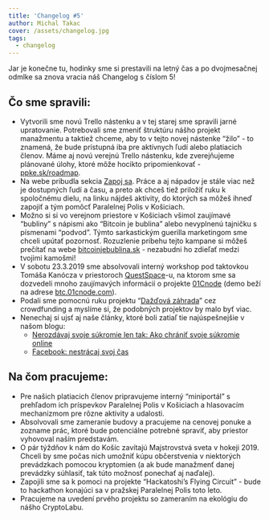 ```yaml
---
title: 'Changelog #5'
author: Michal Takac
cover: /assets/changelog.jpg
tags:
  - changelog
---
```

Jar je konečne tu, hodinky sme si prestavili na letný čas a po dvojmesačnej odmlke sa znova vracia náš Changelog s číslom 5!

## Čo sme spravili:

* Vytvorili sme novú Trello nástenku a v tej starej sme spravili jarné upratovanie. Potrebovali sme zmeniť štruktúru nášho projekt manažmentu a taktiež chceme, aby to v tejto novej nástenke “žilo” - to znamená, že bude prístupná iba pre aktívnych ľudí alebo platiacich členov.
Máme aj novú verejnú Trello nástenku, kde zverejňujeme plánované úlohy, ktoré môže hocikto pripomienkovať - [ppke.sk/roadmap](https://ppke.sk/roadmap).
* Na webe pribudla sekcia [Zapoj sa](https://www.paralelnapoliskosice.sk/zapoj-sa). Práce a aj nápadov je stále viac než je dostupných ľudí a času, a preto ak chceš tiež priložiť ruku k spoločnému dielu, na linku nájdeš aktivity, do ktorých sa môžeš ihneď zapojiť a tým pomôcť Paralelnej Polis v Košiciach.
* Možno si si vo verejnom priestore v Košiciach všimol zaujímavé “bubliny” s nápismi ako “Bitcoin je bublina” alebo nevyplnenú tajničku s písmenami “podvod”. Týmto sarkastickým guerilla marketingom sme chceli upútať pozornosť. Rozuzlenie príbehu tejto kampane si môžeš prečítať na webe [bitcoinjebublina.sk](https://bitcoinjebublina.sk/) - nezabudni ho zdieľať medzi tvojimi kamošmi!
* V sobotu 23.3.2019 sme absolvovali interný workshop pod taktovkou Tomáša Kanócza v priestoroch [QuestSpace](https://quest.space/)-u, na ktorom sme sa dozvedeli mnoho zaujímavých informácií o projekte [01Cnode](https://github.com/KanoczTomas/01Cnode) (demo beží na adrese [btc.01cnode.com](http://btc.01cnode.com)).
* Podali sme pomocnú ruku projektu “[Dažďová záhrada](https://www.startlab.sk/projekty/828-tvorime-dazdovu-zahradu/)” cez crowdfunding a myslíme si, že podobných projektov by malo byť viac.
* Nenechaj si ujsť aj naše články, ktoré boli zatiaľ tie najúspešnejšie v našom blogu:
  * [Nerozdávaj svoje súkromie len tak: Ako chrániť svoje súkromie online](https://www.paralelnapoliskosice.sk/blog/2019-03-18-nerozdavaj-svoje-udaje-len-tak-ako-chranit-svoje-sukromie-online)
  * [Facebook: nestrácaj svoj čas](https://www.paralelnapoliskosice.sk/blog/2019-03-27-facebook-nestracaj-svoj-cas)

## Na čom pracujeme:

* Pre našich platiacich členov pripravujeme interný “miniportál” s prehľadom ich príspevkov Paralelnej Polis v Košiciach a hlasovacím mechanizmom pre rôzne aktivity a udalosti.
* Absolvovali sme zameranie budovy a pracujeme na cenovej ponuke a zozname prác, ktoré bude potenciálne potrebné spraviť, aby priestor vyhovoval naším predstavám.
* O pár týždňov k nám do Košíc zavítajú Majstrovstvá sveta v hokeji 2019. Chceli by sme počas nich umožniť kúpu občerstvenia v niektorých prevádzkach pomocou kryptomien (a ak bude manažmenť danej prevádzky súhlasiť, tak túto možnosť ponechať aj naďalej).
* Zapojili sme sa k pomoci na projekte “Hackatoshi’s Flying Circuit” - bude to hackathon konajúci sa v pražskej Paralelnej Polis toto leto.
* Pracujeme na uvedení prvého projektu so zameraním na ekológiu do nášho CryptoLabu.
